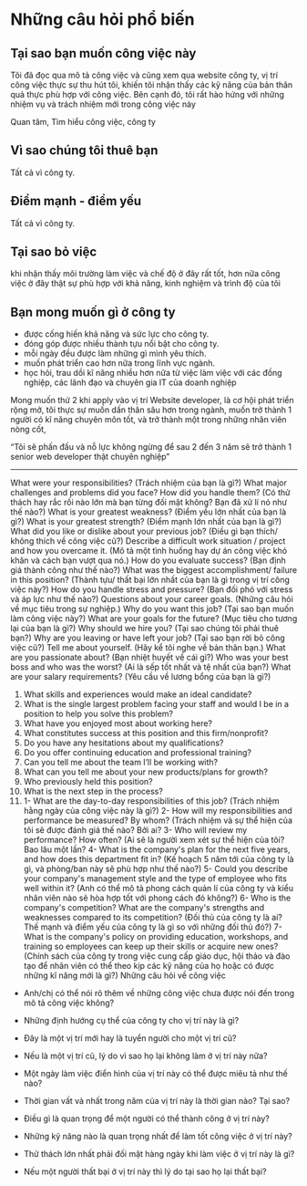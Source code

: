 # Những câu hỏi phổ biến

## Tại sao bạn muốn công việc này

Tôi đã đọc qua mô tả công việc và cũng xem qua website công ty, vị trí công việc thực sự thu hút tôi, khiến tôi nhận thấy các kỹ năng của bản thân quả thực phù hợp với công việc. Bên cạnh đó, tôi rất hào hứng với những nhiệm vụ và trách nhiệm mới trong công việc này

Quan tâm, Tìm hiểu công việc, công ty

## Vì sao chúng tôi thuê bạn

Tất cả vì công ty.

## Điểm mạnh - điểm yếu

Tất cả vì công ty.

## Tại sao bỏ việc

khi nhận thấy môi trường làm việc và chế độ ở đây rất tốt, hơn nữa công việc ở đây thật sự phù hợp với khả năng, kinh nghiệm và trình độ của tôi

## Bạn mong muốn gì ở công ty

- được cống hiến khả năng và sức lực cho công ty.
- đóng góp được nhiều thành tựu nổi bật cho công ty.
- mỗi ngày đều được làm những gì mình yêu thích.
- muốn phát triển cao hơn nữa trong lĩnh vực ngành.
- học hỏi, trau dồi kĩ năng nhiều hơn nữa từ việc làm việc với các đồng nghiệp, các lãnh đạo và chuyên gia IT của doanh nghiệp

Mong muốn thứ 2 khi apply vào vị trí Website developer, là cơ hội phát triển rộng mở, tôi thực sự muốn dấn thân sâu hơn trong ngành, muốn trở thành 1 người có kĩ năng chuyên môn tốt, và trở thành một trong những nhân viên nòng cốt, 

“Tôi sẽ phấn đấu và nỗ lực không ngừng để sau 2 đến 3 năm sẽ trở thành 1 senior web developer thật chuyên nghiệp”

--- 

What were your responsibilities? (Trách nhiệm của bạn là gì?)
What major challenges and problems did you face? How did you handle them? (Có thử thách hay rắc rối nào lớn mà bạn từng đối mặt không? Bạn đã xử lí nó như thế nào?)
What is your greatest weakness? (Điểm yếu lớn nhất của bạn là gì?)
What is your greatest strength? (Điểm mạnh lớn nhất của bạn là gì?)
What did you like or dislike about your previous job? (Điều gì bạn thích/ không thích về công việc cũ?)
Describe a difficult work situation / project and how you overcame it. (Mô tả một tình huống hay dự án công việc khó khăn và cách bạn vượt qua nó.)
How do you evaluate success? (Bạn định giá thành công như thế nào?)
What was the biggest accomplishment/ failure in this position? (Thành tựu/ thất bại lớn nhất của bạn là gì trong vị trí công việc này?)
How do you handle stress and pressure? (Bạn đối phó với stress và áp lực như thế nào?)
Questions about your career goals. (Những câu hỏi về mục tiêu trong sự nghiệp.)
Why do you want this job? (Tại sao bạn muốn làm công việc này?)
What are your goals for the future? (Mục tiêu cho tương lại của bạn là gì?)
Why should we hire you? (Tại sao chúng tôi phải thuê bạn?)
Why are you leaving or have left your job? (Tại sao bạn rời bỏ công việc cũ?)
Tell me about yourself. (Hãy kể tôi nghe về bản thân bạn.)
What are you passionate about? (Bạn nhiệt huyết về cái gì?)
Who was your best boss and who was the worst? (Ai là sếp tốt nhất và tệ nhất của bạn?)
What are your salary requirements? (Yêu cầu về lương bổng của bạn là gì?)
1. What skills and experiences would make an ideal candidate?
2. What is the single largest problem facing your staff and would I be in a position to help you solve this problem?
3. What have you enjoyed most about working here?
4. What constitutes success at this position and this firm/nonprofit?
5. Do you have any hesitations about my qualifications?
6.  Do you offer continuing education and professional training?
7. Can you tell me about the team I’ll be working with?
8. What can you tell me about your new products/plans for growth?
9. Who previously held this position?
10.  What is the next step in the process?
11. 1- What are the day-to-day responsibilities of this job?
(Trách nhiệm hằng ngày của công việc này là gì?)
2- How will my responsibilities and performance be measured? By whom?
(Trách nhiệm và sự thể hiện của tôi sẽ được đánh giá thế nào? Bởi ai?
3- Who will review my performance? How often?
(Ai sẽ là người xem xét sự thể hiện của tôi? Bao lâu một lần?
4- What is the company's plan for the next five years, and how does this department fit in?
(Kế hoạch 5 năm tới của công ty là gì, và phòng/ban này sẽ phù hợp như thế nào?)
5- Could you describe your company's management style and the type of employee who fits well within it?
(Anh có thể mô tả phong cách quản lí của công ty và kiểu nhân viên nào sẽ hòa hợp tốt với phong cách đó không?)
6- Who is the company's competition? What are the company's strengths and weaknesses compared to its competition?
(Đối thủ của công ty là ai? Thế mạnh và điểm yếu của công ty là gì so với những đối thủ đó?)
7- What is the company's policy on providing education, workshops, and training so employees can keep up their skills or acquire new ones?
(Chính sách của công ty trong việc cung cấp giáo dục, hội thảo và đào tạo để nhân viên có thể theo kịp các kỹ năng của họ hoặc có được những kĩ năng mới là gì?)
Những  câu hỏi về công việc

- Anh/chị có thể nói rõ thêm về những công việc chưa được nói đến trong mô tả công việc không?

- Những định hướng cụ thể của công ty cho vị trí này là gì?

- Đây là một vị trí mới hay là tuyển người cho một vị trí cũ?

- Nếu là một vị trí cũ, lý do vì sao họ lại không làm ở vị trí này nữa?

- Một ngày làm việc điển hình của vị trí này có thể được miêu tả như thế nào?

- Thời gian vất vả nhất trong năm của vị trí này là thời gian nào? Tại sao?

- Điều gì là quan trọng để một người có thể thành công ở vị trí này?

- Những kỹ năng nào là quan trọng nhất để làm tốt công việc ở vị trí này?

- Thử thách lớn nhất phải đối mặt hàng ngày khi làm việc ở vị trí này là gì?

- Nếu một người thất bại ở vị trí này thì lý do tại sao họ lại thất bại?


